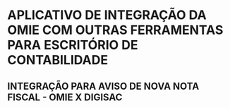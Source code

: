 # APLICATIVO DE INTEGRAÇÃO DA OMIE COM OUTRAS FERRAMENTAS PARA ESCRITÓRIO DE CONTABILIDADE

## INTEGRAÇÃO PARA AVISO DE NOVA NOTA FISCAL - OMIE X DIGISAC